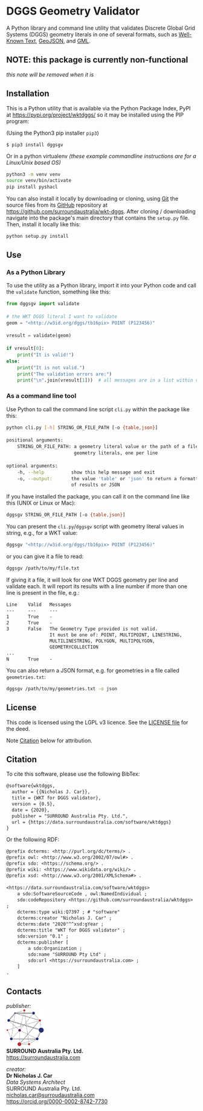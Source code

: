 # DGGS Geometry Validator
A Python library and command line utility that validates Discrete Global Grid Systems (DGGS) geometry literals in one of several formats, such as [Well-Known Text](https://en.wikipedia.org/wiki/Well-known_text_representation_of_geometry), [GeoJSON](https://tools.ietf.org/html/rfc7946), and [GML](https://www.ogc.org/standards/gml).


## NOTE: this package is currently non-functional
_this note will be removed when it is_


## Installation
This is a Python utility that is available via the Python Package Index, PyPI at <https://pypi.org/project/wktdggs/> so it may be installed using the PIP program:

(Using the Python3 pip installer `pip3`)
```
$ pip3 install dggsgv
```

Or in a python virtualenv _(these example commandline instructions are for a Linux/Unix based OS)_

```bash
python3 -m venv venv
source venv/bin/activate
pip install pyshacl
```

You can also install it locally by downloading or cloning, using [Git](https://git-scm.com) the source files from its [GitHub](https://github.com/) repository at <https://github.com/surroundaustralia/wkt-dggs>. After cloning / downloading navigate into the package's main  directory that contains the `setup.py` file. Then, install it locally like this:

```
python setup.py install
```


## Use
### As a Python Library
To use the utility as a Python library, import it into your Python code and call the `validate` function, something like this:

```python
from dggsgv import validate

# the WKT DGGS literal I want to validate
geom = "<http://w3id.org/dggs/tb16pix> POINT (P123456)"

vresult = validate(geom)

if vresult[0]:
    print("It is valid!")
else:
    print("It is not valid.")
    print("The validation errors are:")
    print("\n".join(vresult[1]))  # all messages are in a list within vresult[1] 
```

### As a command line tool
Use Python to call the command line script `cli.py` within the package like this:

```bash
python cli.py [-h] STRING_OR_FILE_PATH [-o {table,json}]

positional arguments:
    STRING_OR_FILE_PATH: a geometry literal value or the path of a file containing 
                         geometry literals, one per line

optional arguments:
    -h, --help          show this help message and exit
    -o, --output:       the value 'table' or 'json' to return a formatted text table
                        of results or JSON
```

If you have installed the package, you can call it on the command line like this (UNIX or Linux or Mac):

```bash
dggsgv STRING_OR_FILE_PATH [-o {table,json}]
```


You can present the `cli.py`/`dggsgv` script with geometry literal values in string, e.g., for a WKT value:

```bash
dggsgv "<http://w3id.org/dggs/tb16pix> POINT (P123456)"
```

or you can give it a file to read:

```bash
dggsgv /path/to/my/file.txt
```

If giving it a file, it will look for one WKT DGGS geometry per line and validate each. It will report its results with a line number if more than one line is present in the file, e.g.:

```
Line    Valid   Messages
---     ---     ---
1       True    -
2       True    -
3       False   The Geometry Type provided is not valid. 
                It must be one of: POINT, MULTIPOINT, LINESTRING, 
                MULTILINESTRING, POLYGON, MULTIPOLYGON, 
                GEOMETRYCOLLECTION
...             
N       True    -   
```

You can also return a JSON format, e.g. for geometries in a file called `geometries.txt`:

```bash
dggsgv /path/to/my/geometries.txt -o json
```


## License  
This code is licensed using the LGPL v3 licence. See the [LICENSE file](LICENSE) for the deed. 

Note [Citation](#citation) below for attribution.


## Citation
To cite this software, please use the following BibTex:

```
@software{wktdggs,
  author = {{Nicholas J. Car}},
  title = {WKT for DGGS validator},
  version = {0.5},
  date = {2020},
  publisher = "SURROUND Australia Pty. Ltd.",
  url = {https://data.surroundaustralia.com/software/wktdggs}
}
```

Or the following RDF:

```
@prefix dcterms: <http://purl.org/dc/terms/> .
@prefix owl: <http://www.w3.org/2002/07/owl#> .
@prefix sdo: <https://schema.org/> .
@prefix wiki: <https://www.wikidata.org/wiki/> .
@prefix xsd: <http://www.w3.org/2001/XMLSchema#> .

<https://data.surroundaustralia.com/software/wktdggs>
    a sdo:SoftwareSourceCode , owl:NamedIndividual ;
    sdo:codeRepository <https://github.com/surroundaustralia/wktdggs> ;
    dcterms:type wiki:Q7397 ; # "software"
    dcterms:creator "Nicholas J. Car" ;
    dcterms:date "2020"^^xsd:gYear ;
    dcterms:title "WKT for DGGS validator" ;
    sdo:version "0.1" ;
    dcterms:publisher [
        a sdo:Organization ;
        sdo:name "SURROUND Pty Ltd" ;
        sdo:url <https://surroundaustralia.com> ;
    ]
.
```


## Contacts

*publisher:*  
![](SURROUND-logo-100.png)  
**SURROUND Australia Pty. Ltd.**  
<https://surroundaustralia.com>  

*creator:*  
**Dr Nicholas J. Car**  
*Data Systems Architect*  
SURROUND Australia Pty. Ltd.  
<nicholas.car@surroudaustralia.com>  
<https://orcid.org/0000-0002-8742-7730>  

